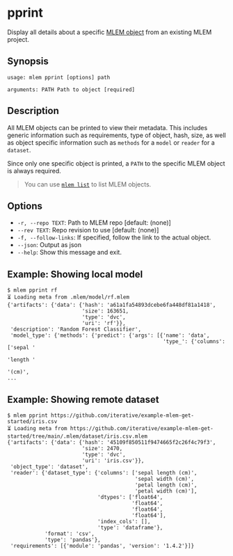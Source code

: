 # pprint

Display all details about a specific
[MLEM object](/doc/user-guide/basic-concepts#mlem-objects) from an existing MLEM
project.

## Synopsis

```usage
usage: mlem pprint [options] path

arguments: PATH Path to object [required]
```

## Description

All MLEM objects can be printed to view their metadata. This includes generic
information such as requirements, type of object, hash, size, as well as object
specific information such as `methods` for a `model` or `reader` for a
`dataset`.

Since only one specific object is printed, a `PATH` to the specific MLEM object
is always required.

> You can use [`mlem list`](/doc/command-reference/list) to list MLEM objects.

## Options

- `-r, --repo TEXT`: Path to MLEM repo [default: (none)]
- `--rev TEXT`: Repo revision to use [default: (none)]
- `-f, --follow-links`: If specified, follow the link to the actual object.
- `--json`: Output as json
- `--help`: Show this message and exit.

## Example: Showing local model

```cli
$ mlem pprint rf
⏳️ Loading meta from .mlem/model/rf.mlem
{'artifacts': {'data': {'hash': 'a61a1fa54893dcebe6fa448df81a1418',
                        'size': 163651,
                        'type': 'dvc',
                        'uri': 'rf'}},
 'description': 'Random Forest Classifier',
 'model_type': {'methods': {'predict': {'args': [{'name': 'data',
                                                  'type_': {'columns': ['sepal '
                                                                        'length '
                                                                        '(cm)',
...
```

## Example: Showing remote dataset

```cli
$ mlem pprint https://github.com/iterative/example-mlem-get-started/iris.csv
⏳️ Loading meta from https://github.com/iterative/example-mlem-get-started/tree/main/.mlem/dataset/iris.csv.mlem
{'artifacts': {'data': {'hash': '45109f850511f9474665f2c26f4c79f3',
                        'size': 2470,
                        'type': 'dvc',
                        'uri': 'iris.csv'}},
 'object_type': 'dataset',
 'reader': {'dataset_type': {'columns': ['sepal length (cm)',
                                         'sepal width (cm)',
                                         'petal length (cm)',
                                         'petal width (cm)'],
                             'dtypes': ['float64',
                                        'float64',
                                        'float64',
                                        'float64'],
                             'index_cols': [],
                             'type': 'dataframe'},
            'format': 'csv',
            'type': 'pandas'},
 'requirements': [{'module': 'pandas', 'version': '1.4.2'}]}
```
